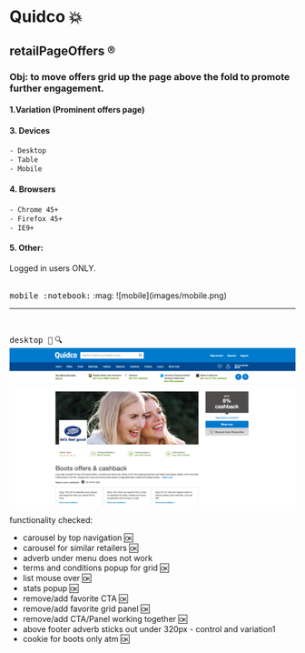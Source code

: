 # Quidco :boom:
## retailPageOffers ®


### Obj: to move offers grid up the page above the fold to promote further engagement.      

#### 1.Variation (Prominent offers page)       
    
#### 3. Devices    
    - Desktop    
    - Table   
    - Mobile    
#### 4. Browsers    
    - Chrome 45+    
    - Firefox 45+    
    - IE9+    
#### 5. Other:     
   Logged in users ONLY.     

 
 <br />
 <kbd>mobile :notebook:</kbd> :mag:        
 ![mobile](images/mobile.png)
 
 
 <hr />  
<br />
  
 <kbd>desktop :notebook:</kbd> :mag:        
 ![desktop](images/desktop.png)


functionality checked:
- carousel by top navigation :ok:
- carousel for similar retailers :ok:
- adverb under menu does not work 
- terms and conditions popup for grid :ok:
- list mouse over :ok:
- stats popup :ok:
- remove/add favorite CTA :ok:
- remove/add favorite grid panel :ok:
- remove/add CTA/Panel working together :ok:
- above footer adverb sticks out under 320px - control and variation1
- cookie for boots only atm :ok:




